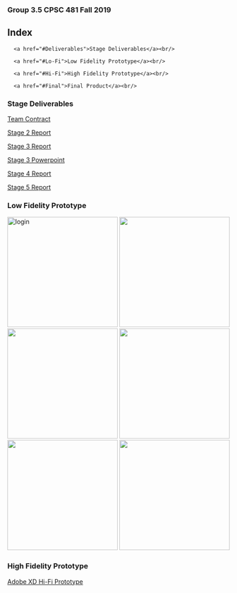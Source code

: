 ### Group 3.5 CPSC 481 Fall 2019

## Index
<section>
  <nav id="nav">
   
      <a href="#Deliverables">Stage Deliverables</a><br/>
      
      <a href="#Lo-Fi">Low Fidelity Prototype</a><br/>
      
      <a href="#Hi-Fi">High Fidelity Prototype</a><br/>
      
      <a href="#Final">Final Product</a><br/>
      
  </nav>
</section>

<section id="Deliverables">
  <h3>Stage Deliverables</h3>
   <a href="https://colin-lacey.github.io/UofC-Mingle/pdf/TeamContract.pdf">Team Contract</a><br/>

   <a href="https://colin-lacey.github.io/UofC-Mingle/pdf/report.pdf">Stage 2 Report</a><br/>

   <a href="https://colin-lacey.github.io/UofC-Mingle/pdf/report3.pdf">Stage 3 Report</a><br/>
 
   <a href="https://colin-lacey.github.io/UofC-Mingle/pdf/ppt3.pptx">Stage 3 Powerpoint</a><br/>
 
   <a href="https://colin-lacey.github.io/UofC-Mingle/pdf/report4.pdf">Stage 4 Report</a><br/>
 
   <a href="https://colin-lacey.github.io/UofC-Mingle/pdf/report5.pdf">Stage 5 Report</a><br/>
</section> 


<section id="Lo-Fi">
  <h3>Low Fidelity Prototype</h3>
  <img src="https://colin-lacey.github.io/UofC-Mingle/images/login.jpg" width="250" alt="login">
  <img src="https://colin-lacey.github.io/UofC-Mingle/images/categories.jpg" width="250" alt="">
  <img src="https://colin-lacey.github.io/UofC-Mingle/images/scroll.jpg" width="250" alt="">
  <img src="https://colin-lacey.github.io/UofC-Mingle/images/clublisting.jpg" width="250" alt="">
  <img src="https://colin-lacey.github.io/UofC-Mingle/images/clubpage.jpg" width="250" alt="">
  <img src="https://colin-lacey.github.io/UofC-Mingle/images/map.jpg" width="250" alt="">
 </section>
<section id="Hi-Fi">
  <h3>High Fidelity Prototype</h3>
  <a href="https://colin-lacey.github.io/UofC-Mingle/pdf/report.pdf">Adobe XD Hi-Fi Prototype</a>
  

  

</section>

